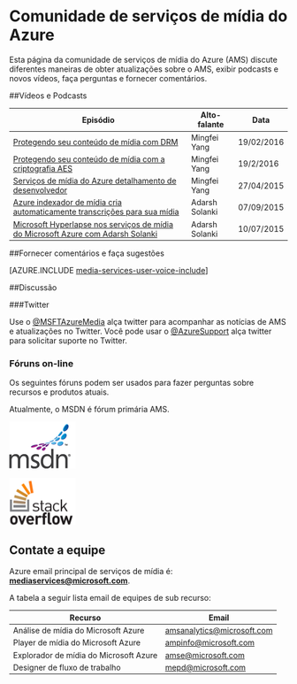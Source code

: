 <properties
    pageTitle="Visão geral de comunidade de serviços de mídia do Azure | Microsoft Azure"
    description="Esta página da comunidade de serviços de mídia do Azure (AMS) discute diferentes maneiras que você pode obter atualizações sobre o AMS, consulte podcasts e novos vídeos, perguntas e enviar comentários. "
    services="media-services"
    documentationCenter=""
    authors="juliako"
    manager="erikre"
    editor=""/>

<tags
    ms.service="media-services"
    ms.workload="media"
    ms.tgt_pltfrm="na"
    ms.devlang="dotnet"
    ms.topic="article"
    ms.date="09/26/2016"  
    ms.author="juliako"/>

# <a name="azure-media-services-community"></a>Comunidade de serviços de mídia do Azure  

Esta página da comunidade de serviços de mídia do Azure (AMS) discute diferentes maneiras de obter atualizações sobre o AMS, exibir podcasts e novos vídeos, faça perguntas e fornecer comentários.   

##<a name="videos-and-podcasts"></a>Vídeos e Podcasts

Episódio|Alto-falante|Data
---|---|---
[Protegendo seu conteúdo de mídia com DRM](https://azure.microsoft.com/documentation/videos/azurefridayprotectingyourmediacontentdrm/)|Mingfei Yang|19/02/2016
[Protegendo seu conteúdo de mídia com a criptografia AES](https://azure.microsoft.com/documentation/videos/azure-media-services-protecting-your-media-content-with-aes-encryption/)|Mingfei Yang|19/2/2016
[Serviços de mídia do Azure detalhamento de desenvolvedor](https://azure.microsoft.com/documentation/videos/build-2015-azure-media-services-developer-deep-dive/)|Mingfei Yang|27/04/2015
[Azure indexador de mídia cria automaticamente transcrições para sua mídia](https://azure.microsoft.com/documentation/videos/azure-media-indexer-autoatically-creates-transcripts-for-your-media-with-adarsh-solanki/)|Adarsh Solanki|07/09/2015
[Microsoft Hyperlapse nos serviços de mídia do Microsoft Azure com Adarsh Solanki](https://azure.microsoft.com/documentation/videos/microsoft-hyperlapse-in-azure-media-services-with-adarsh-solanki/)|Adarsh Solanki|10/07/2015

##<a name="provide-feedback-and-make-suggestions"></a>Fornecer comentários e faça sugestões

[AZURE.INCLUDE [media-services-user-voice-include](../../includes/media-services-user-voice-include.md)]

##<a name="discussion"></a>Discussão

###<a name="twitter"></a>Twitter

Use o [@MSFTAzureMedia](https://twitter.com/MSFTAzureMedia) alça twitter para acompanhar as notícias de AMS e atualizações no Twitter. Você pode usar o [@AzureSupport](https://twitter.com/azuresupport) alça twitter para solicitar suporte no Twitter.  
 
### <a name="online-forums"></a>Fóruns on-line

Os seguintes fóruns podem ser usados para fazer perguntas sobre recursos e produtos atuais.

Atualmente, o MSDN é fórum primária AMS.

[![MSDN](./media/media-services-community/msdn.png)](https://social.msdn.microsoft.com/forums/azure/home?forum=MediaServices) 

[![StackOverflow](./media/media-services-community/stack-overflow.png)](http://stackoverflow.com/questions/tagged/azure-media-services) 

## <a name="contact-the-team"></a>Contate a equipe

Azure email principal de serviços de mídia é: **mediaservices@microsoft.com**.

A tabela a seguir lista email de equipes de sub recurso:

Recurso|Email
---|---
Análise de mídia do Microsoft Azure|amsanalytics@microsoft.com
Player de mídia do Microsoft Azure|ampinfo@microsoft.com 
Explorador de mídia do Microsoft Azure|amse@microsoft.com
Designer de fluxo de trabalho|mepd@microsoft.com
